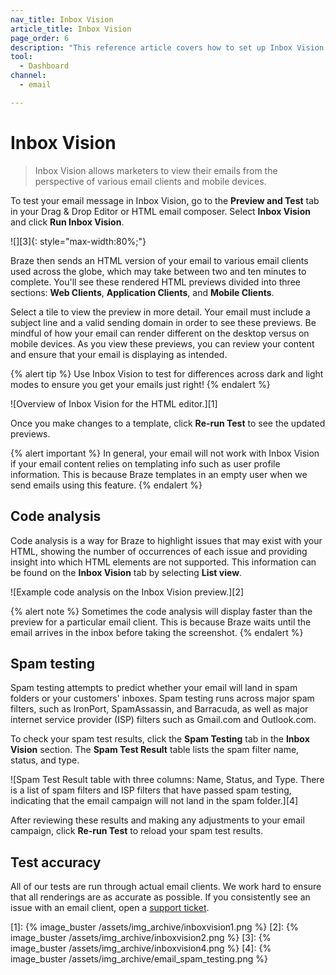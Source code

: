 ```yaml
---
nav_title: Inbox Vision
article_title: Inbox Vision
page_order: 6
description: "This reference article covers how to set up Inbox Vision, a feature that allows marketers to view their emails from the perspective of various email clients and mobile devices."
tool:
  - Dashboard
channel:
  - email

---
```


# Inbox Vision

> Inbox Vision allows marketers to view their emails from the perspective of various email clients and mobile devices. 

To test your email message in Inbox Vision, go to the **Preview and Test** tab in your Drag & Drop Editor or HTML email composer. Select **Inbox Vision** and click **Run Inbox Vision**.

![][3]{: style="max-width:80%;"}

Braze then sends an HTML version of your email to various email clients used across the globe, which may take between two and ten minutes to complete. You'll see these rendered HTML previews divided into three sections: **Web Clients**, **Application Clients**, and **Mobile Clients**. 

Select a tile to view the preview in more detail. Your email must include a subject line and a valid sending domain in order to see these previews. Be mindful of how your email can render different on the desktop versus on mobile devices. As you view these previews, you can review your content and ensure that your email is displaying as intended.

{% alert tip %}
Use Inbox Vision to test for differences across dark and light modes to ensure you get your emails just right!
{% endalert %}

![Overview of Inbox Vision for the HTML editor.][1]

Once you make changes to a template, click **Re-run Test** to see the updated previews.

{% alert important %} 
In general, your email will not work with Inbox Vision if your email content relies on templating info such as user profile information. This is because Braze templates in an empty user when we send emails using this feature. 
{% endalert %}

## Code analysis

Code analysis is a way for Braze to highlight issues that may exist with your HTML, showing the number of occurrences of each issue and providing insight into which HTML elements are not supported. This information can be found on the **Inbox Vision** tab by selecting <i class="fas fa-list"></i> **List view**.

![Example code analysis on the Inbox Vision preview.][2]

{% alert note %} 
Sometimes the code analysis will display faster than the preview for a particular email client. This is because Braze waits until the email arrives in the inbox before taking the screenshot. 
{% endalert %}

## Spam testing

Spam testing attempts to predict whether your email will land in spam folders or your customers' inboxes. Spam testing runs across major spam filters, such as IronPort, SpamAssassin, and Barracuda, as well as major internet service provider (ISP) filters such as Gmail.com and Outlook.com.

To check your spam test results, click the **Spam Testing** tab in the **Inbox Vision** section. The **Spam Test Result** table lists the spam filter name, status, and type.

![Spam Test Result table with three columns: Name, Status, and Type. There is a list of spam filters and ISP filters that have passed spam testing, indicating that the email campaign will not land in the spam folder.][4]

After reviewing these results and making any adjustments to your email campaign, click **Re-run Test** to reload your spam test results.

## Test accuracy

All of our tests are run through actual email clients. We work hard to ensure that all renderings are as accurate as possible. If you consistently see an issue with an email client, open a [support ticket]({{site.baseurl}}/braze_support/).

[1]: {% image_buster /assets/img_archive/inboxvision1.png %}
[2]: {% image_buster /assets/img_archive/inboxvision2.png %}
[3]: {% image_buster /assets/img_archive/inboxvision4.png %}
[4]: {% image_buster /assets/img_archive/email_spam_testing.png %}
